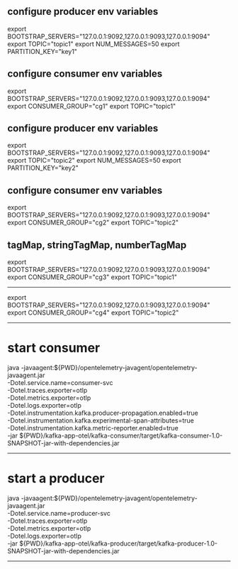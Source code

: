 ## configure producer env variables

export BOOTSTRAP_SERVERS="127.0.0.1:9092,127.0.0.1:9093,127.0.0.1:9094"
export TOPIC="topic1"
export NUM_MESSAGES=50
export PARTITION_KEY="key1"

## configure consumer env variables

export BOOTSTRAP_SERVERS="127.0.0.1:9092,127.0.0.1:9093,127.0.0.1:9094"
export CONSUMER_GROUP="cg1"
export TOPIC="topic1"

## configure producer env variables

export BOOTSTRAP_SERVERS="127.0.0.1:9092,127.0.0.1:9093,127.0.0.1:9094"
export TOPIC="topic2"
export NUM_MESSAGES=50
export PARTITION_KEY="key2"

## configure consumer env variables

export BOOTSTRAP_SERVERS="127.0.0.1:9092,127.0.0.1:9093,127.0.0.1:9094"
export CONSUMER_GROUP="cg2"
export TOPIC="topic2"

## tagMap, stringTagMap, numberTagMap

export BOOTSTRAP_SERVERS="127.0.0.1:9092,127.0.0.1:9093,127.0.0.1:9094"
export CONSUMER_GROUP="cg3"
export TOPIC="topic1"

---
export BOOTSTRAP_SERVERS="127.0.0.1:9092,127.0.0.1:9093,127.0.0.1:9094"
export CONSUMER_GROUP="cg4"
export TOPIC="topic2"

---
 # start consumer
java -javaagent:${PWD}/opentelemetry-javagent/opentelemetry-javaagent.jar \
        -Dotel.service.name=consumer-svc \
        -Dotel.traces.exporter=otlp \
        -Dotel.metrics.exporter=otlp \
        -Dotel.logs.exporter=otlp \
        -Dotel.instrumentation.kafka.producer-propagation.enabled=true \
        -Dotel.instrumentation.kafka.experimental-span-attributes=true \
        -Dotel.instrumentation.kafka.metric-reporter.enabled=true \
        -jar ${PWD}/kafka-app-otel/kafka-consumer/target/kafka-consumer-1.0-SNAPSHOT-jar-with-dependencies.jar

---
# start a producer
java -javaagent:${PWD}/opentelemetry-javagent/opentelemetry-javaagent.jar \
       -Dotel.service.name=producer-svc \
       -Dotel.traces.exporter=otlp \
       -Dotel.metrics.exporter=otlp \
       -Dotel.logs.exporter=otlp \
       -jar ${PWD}/kafka-app-otel/kafka-producer/target/kafka-producer-1.0-SNAPSHOT-jar-with-dependencies.jar

---

